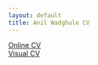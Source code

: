 ```yaml
---
layout: default
title: Anil Wadghule CV
---
```


[Online CV](/cv.html)    
[Visual CV](http://www.visualcv.com/anilwadghule)
